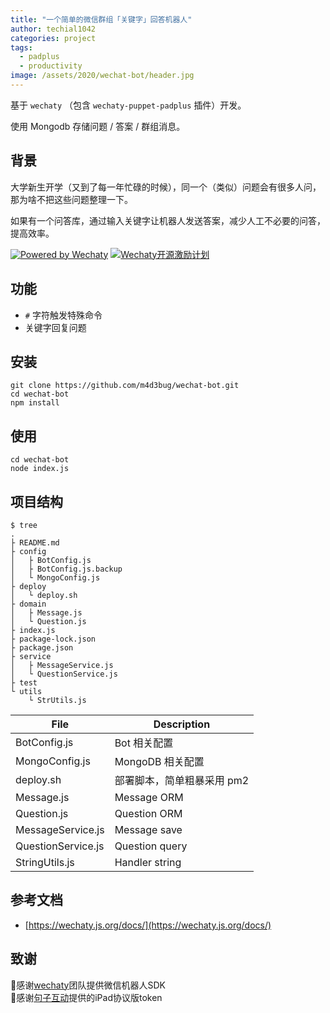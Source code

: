 ```yaml
---
title: "一个简单的微信群组「关键字」回答机器人"
author: techial1042
categories: project
tags:
  - padplus
  - productivity
image: /assets/2020/wechat-bot/header.jpg
---
```


基于 `wechaty` （包含 `wechaty-puppet-padplus` 插件）开发。

使用 Mongodb 存储问题 / 答案 / 群组消息。

## 背景

大学新生开学（又到了每一年忙碌的时候），同一个（类似）问题会有很多人问，那为啥不把这些问题整理一下。

如果有一个问答库，通过输入关键字让机器人发送答案，减少人工不必要的问答，提高效率。

[![Powered by Wechaty](https://img.shields.io/badge/Powered%20By-Wechaty-green.svg)](https://github.com/wechaty/wechaty)
[![Wechaty开源激励计划](https://img.shields.io/badge/Wechaty-开源激励计划-green.svg)](https://github.com/juzibot/Welcome/wiki/Everything-about-Wechaty)

## 功能

* `#` 字符触发特殊命令
* 关键字回复问题

## 安装

```shell script
git clone https://github.com/m4d3bug/wechat-bot.git
cd wechat-bot
npm install
```

## 使用

```shell script
cd wechat-bot
node index.js
```

## 项目结构

```shell script
$ tree
.
├ README.md
├ config
│   ├ BotConfig.js
│   ├ BotConfig.js.backup
│   └ MongoConfig.js
├ deploy
│   └ deploy.sh
├ domain
│   ├ Message.js
│   └ Question.js
├ index.js
├ package-lock.json
├ package.json
├ service
│   ├ MessageService.js
│   └ QuestionService.js
├ test
└ utils
    └ StrUtils.js
```

| File               | Description                |
| ------------------ | -------------------------- |
| BotConfig.js       | Bot 相关配置               |
| MongoConfig.js     | MongoDB 相关配置           |
| deploy.sh          | 部署脚本，简单粗暴采用 pm2 |
| Message.js         | Message ORM                |
| Question.js        | Question ORM               |
| MessageService.js  | Message save               |
| QuestionService.js | Question query             |
| StringUtils.js     | Handler string             |

## 参考文档

* [https://wechaty.js.org/docs/](https://wechaty.js.org/docs/)

## 致谢

🙏感谢[wechaty](https://github.com/wechaty/wechaty)团队提供微信机器人SDK  
🙏感谢[句子互动](https://www.juzibot.com/)提供的iPad协议版token
